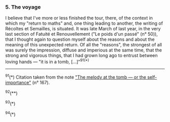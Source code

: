 ### 5. The voyage
I believe that I've more or less finished the tour, there, of the context in which my "return to maths" and, one thing leading to another, the writing of Récoltes et Semailles, is situated. It was late March of last year, in the very last section of Fatuité et Renouvellement ("Le poids d'un passé" (n&deg; 50)), that I thought again to question myself about the reasons and about the meaning of this unexpected return. Of all the "reasons", the strongest of all was surely the impression, diffuse and imperious at the same time, that the strong and vigorous things, that I had grown long ago to entrust between loving hands &mdash; "it is in a tomb, [...]"<sup>91(*)</sup>

---

<sup>91</sup>(*) Citation taken from the note ["The melody at the tomb &mdash; or the self-importance"](../part-4-dance/3.md) (n&deg; 167).

<sup>92</sup>(**)

<sup>93</sup>(*)

<sup>94</sup>(*)
